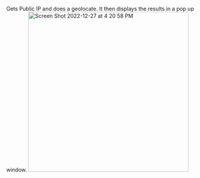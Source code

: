 Gets Public IP and does a geolocate. It then displays the results in a pop up window.
<img width="424" alt="Screen Shot 2022-12-27 at 4 20 58 PM" src="https://user-images.githubusercontent.com/112792126/209724026-c36a36ff-a13e-4e7b-9613-2b8d35c665b9.png">
